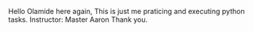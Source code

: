 Hello Olamide here again,
This is just me praticing and executing python tasks.
Instructor: Master Aaron
Thank you.